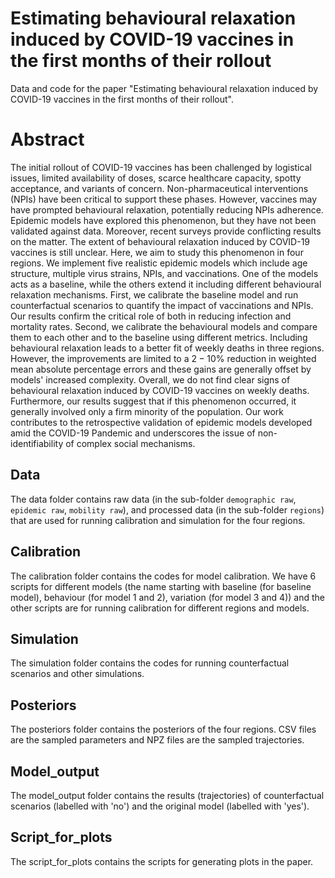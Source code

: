 # Estimating behavioural relaxation induced by COVID-19 vaccines in the first months of their rollout
Data and code for the paper "Estimating behavioural relaxation induced by COVID-19 vaccines in the first months of their rollout".
# Abstract
The initial rollout of COVID-19 vaccines has been challenged by logistical issues, limited availability of doses, scarce healthcare capacity, spotty acceptance, and variants of concern. Non-pharmaceutical interventions (NPIs) have been critical to support these phases. However, vaccines may have prompted behavioural relaxation, potentially reducing NPIs adherence. Epidemic models have explored this phenomenon, but they have not been validated against data. Moreover, recent surveys provide conflicting results on the matter. The extent of behavioural relaxation induced by COVID-19 vaccines is still unclear. Here, we aim to study this phenomenon in four regions. We implement five realistic epidemic models which include age structure, multiple virus strains, NPIs, and vaccinations. One of the models acts as a baseline, while the others extend it including different behavioural relaxation mechanisms. First, we calibrate the baseline model and run counterfactual scenarios to quantify the impact of vaccinations and NPIs. Our results confirm the critical role of both in reducing infection and mortality rates. Second, we calibrate the behavioural models and compare them to each other and to the baseline using different metrics. Including behavioural relaxation leads to a better fit of weekly deaths in three regions. However, the improvements are limited to a $2-10\%$ reduction in weighted mean absolute percentage errors and these gains are generally offset by models' increased complexity. Overall, we do not find clear signs of behavioural relaxation induced by COVID-19 vaccines on weekly deaths. Furthermore, our results suggest that if this phenomenon occurred, it generally involved only a firm minority of the population. Our work contributes to the retrospective validation of epidemic models developed amid the COVID-19 Pandemic and underscores the issue of non-identifiability of complex social mechanisms.
## Data
The data folder contains raw data (in the sub-folder `demographic raw`, `epidemic raw`, `mobility raw`), and processed data (in the sub-folder `regions`) that are used for running calibration and simulation for the four regions.
## Calibration
The calibration folder contains the codes for model calibration. We have 6 scripts for different models (the name starting with baseline (for baseline model), behaviour (for model 1 and 2), variation (for model 3 and 4)) and the other scripts are for running calibration for different regions and models.
## Simulation
The simulation folder contains the codes for running counterfactual scenarios and other simulations.
## Posteriors
The posteriors folder contains the posteriors of the four regions. CSV files are the sampled parameters and NPZ files are the sampled trajectories.
## Model_output
The model_output folder contains the results (trajectories) of counterfactual scenarios (labelled with 'no') and the original model (labelled with 'yes').
## Script_for_plots
The script_for_plots contains the scripts for generating plots in the paper.
